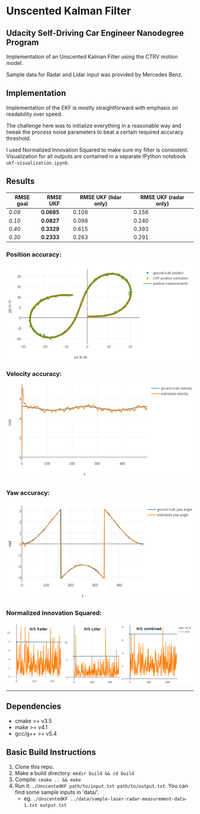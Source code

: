 # Unscented Kalman Filter
## Udacity Self-Driving Car Engineer Nanodegree Program

Implementation of an Unscented Kalman Filter using the CTRV motion model.

Sample data for Radar and Lidar input was provided by Mercedes Benz.

## Implementation

Implementation of the EKF is mostly straightforward with emphasis on readability over speed.  

The challenge here was to initialize everything in a reasonable way and tweak the process noise parameters to beat a certain required accuracy threshold.  

I used Normalized Innovation Squared to make sure my filter is consistent. Visualization for all outputs are contained in a separate IPython notebook `ukf-visualization.ipynb`.  

## Results

| RMSE goal | RMSE UKF | RMSE UKF (lidar only) | RMSE UKF (radar only) |
| --- | --- |  --- | --- |
| *0.09*  |  **0.0685** |  0.108 |  0.156 |
|  *0.10*  |  **0.0827** |  0.098 |  0.240 |
|  *0.40*  |  **0.3329** |  0.615 |  0.393 |
|  *0.30*  |  **0.2333** |  0.263 |  0.291 |


### Position accuracy: 
![Position accuracy](img/fusion_acc_p.png)

### Velocity accuracy: 
![Velocity accuracy](img/fusion_acc_v.png)

### Yaw accuracy: 
![Yaw accuracy](img/fusion_acc_yaw.png)

### Normalized Innovation Squared:
![NIS](img/fusion_nis_comp.png)

---

## Dependencies

* cmake >= v3.5
* make >= v4.1
* gcc/g++ >= v5.4

## Basic Build Instructions

1. Clone this repo.
2. Make a build directory: `mkdir build && cd build`
3. Compile: `cmake .. && make`
4. Run it: `./UnscentedKF path/to/input.txt path/to/output.txt`. You can find
   some sample inputs in 'data/'.
    - eg. `./UnscentedKF ../data/sample-laser-radar-measurement-data-1.txt output.txt`
